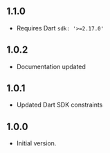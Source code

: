 ## 1.1.0

- Requires Dart `sdk: '>=2.17.0'`

## 1.0.2

- Documentation updated 

## 1.0.1

- Updated Dart SDK constraints

## 1.0.0

- Initial version.
